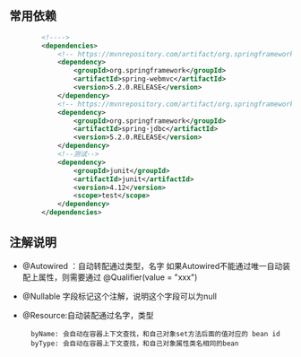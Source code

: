## 常用依赖
```xml
        <!---->
        <dependencies>
            <!-- https://mvnrepository.com/artifact/org.springframework/spring-webmvc -->
            <dependency>
                <groupId>org.springframework</groupId>
                <artifactId>spring-webmvc</artifactId>
                <version>5.2.0.RELEASE</version>
            </dependency>
            <!-- https://mvnrepository.com/artifact/org.springframework/spring-jdbc -->
            <dependency>
                <groupId>org.springframework</groupId>
                <artifactId>spring-jdbc</artifactId>
                <version>5.2.0.RELEASE</version>
            </dependency>
            <!--测试-->
            <dependency>
                <groupId>junit</groupId>
                <artifactId>junit</artifactId>
                <version>4.12</version>
                <scope>test</scope>
            </dependency>
        </dependencies>
```

##  注解说明
- @Autowired ：自动转配通过类型，名字
    如果Autowired不能通过唯一自动装配上属性，则需要通过  @Qualifier(value = "xxx")
- @Nullable 字段标记这个注解，说明这个字段可以为null
- @Resource:自动装配通过名字，类型

        byName: 会自动在容器上下文查找，和自己对象set方法后面的值对应的 bean id
        byType: 会自动在容器上下文查找，和自己对象属性类名相同的bean










